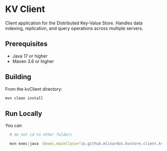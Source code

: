 # KV Client
Client application for the Distributed Key-Value Store. Handles data indexing, replication, and query operations across multiple servers.

## Prerequisites

- Java 17 or higher
- Maven 3.6 or higher

## Building
From the kvClient directory:
```bash
mvn clean install
```

## Run Locally

You can

```bash
  # do not cd to other folders

  mvn exec:java -Dexec.mainClass="io.github.mlinardos.kvstore.client.kvClient" -Dexec.args="-s <keyFile> -i <datafile> -k <replication-factor>"
```